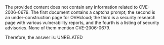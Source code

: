 The provided content does not contain any information related to CVE-2006-0679. The first document contains a captcha prompt; the second is an under-construction page for OVHcloud; the third is a security research page with various vulnerability reports, and the fourth is a listing of security advisories. None of them mention CVE-2006-0679.

Therefore, the answer is: UNRELATED